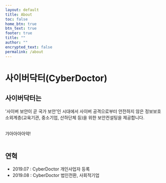 ```yaml
---
layout: default
title: About
toc: false
home_btn: true
btn_text: true
footer: true
title: ""
author: ""
encrypted_text: false
permalink: /about
---
```


# 사이버닥터(CyberDoctor)

## 사이버닥터는

'사이버 보안이 곧 국가 보안'인 시대에서 사이버 공격으로부터 안전하지 않은 정보보호 소외계층(교육기관, 중소기업, 산하단체 등)을 위한 보안컨설팅을 제공합니다.<br><br>

갸아아아아악!<br><br>

## 연혁
* 2019.07 : CyberDoctor 개인사업자 등록
* 2019.08 : CyberDoctor 법인전환, 사회적기업
